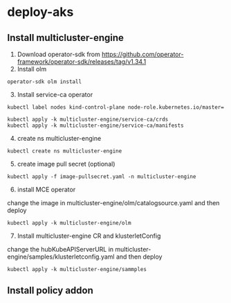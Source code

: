 # deploy-aks


## Install multicluster-engine 

1. Download operator-sdk from https://github.com/operator-framework/operator-sdk/releases/tag/v1.34.1
2. Install olm

```
operator-sdk olm install 
```
3. Install service-ca operator

```
kubectl label nodes kind-control-plane node-role.kubernetes.io/master=

kubectl apply -k multicluster-engine/service-ca/crds
kubectl apply -k multicluster-engine/service-ca/manifests
```
4. create ns multicluster-engine 

```
kubectl create ns multicluster-engine
```
5. create image pull secret (optional)

```
kubectl apply -f image-pullsecret.yaml -n multicluster-engine 

```
6. install MCE operator 

change the image in multicluster-engine/olm/catalogsource.yaml
and then deploy
```
kubectl apply -k multicluster-engine/olm
```

7. Install multicluster-engine CR and klusterletConfig

 change the hubKubeAPIServerURL in multicluster-engine/samples/klusterletconfig.yaml 
 and then deploy
```
kubectl apply -k multicluster-engine/sammples
```

## Install policy addon

